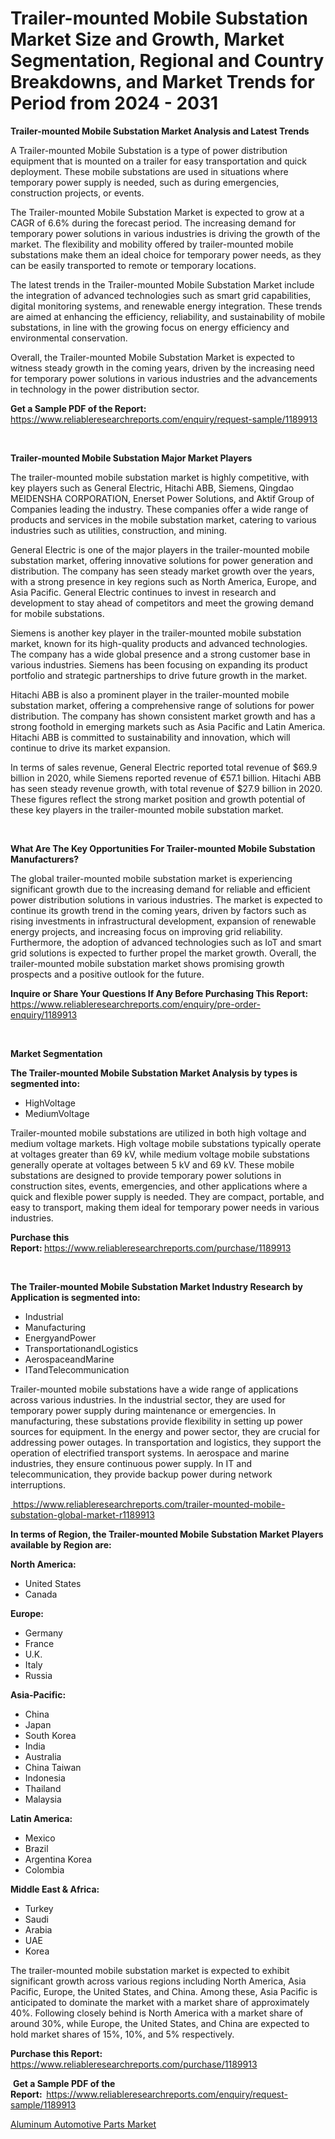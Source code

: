 <p><h1>Trailer-mounted Mobile Substation Market Size and Growth, Market Segmentation, Regional and Country Breakdowns, and Market Trends for Period from 2024 -  2031</h1></p><p><strong>Trailer-mounted Mobile Substation Market Analysis and Latest Trends</strong></p>
<p><p>A Trailer-mounted Mobile Substation is a type of power distribution equipment that is mounted on a trailer for easy transportation and quick deployment. These mobile substations are used in situations where temporary power supply is needed, such as during emergencies, construction projects, or events.</p><p>The Trailer-mounted Mobile Substation Market is expected to grow at a CAGR of 6.6% during the forecast period. The increasing demand for temporary power solutions in various industries is driving the growth of the market. The flexibility and mobility offered by trailer-mounted mobile substations make them an ideal choice for temporary power needs, as they can be easily transported to remote or temporary locations.</p><p>The latest trends in the Trailer-mounted Mobile Substation Market include the integration of advanced technologies such as smart grid capabilities, digital monitoring systems, and renewable energy integration. These trends are aimed at enhancing the efficiency, reliability, and sustainability of mobile substations, in line with the growing focus on energy efficiency and environmental conservation.</p><p>Overall, the Trailer-mounted Mobile Substation Market is expected to witness steady growth in the coming years, driven by the increasing need for temporary power solutions in various industries and the advancements in technology in the power distribution sector.</p></p>
<p><strong>Get a Sample PDF of the Report:&nbsp;</strong> <a href="https://www.reliableresearchreports.com/enquiry/request-sample/1189913">https://www.reliableresearchreports.com/enquiry/request-sample/1189913</a></p>
<p>&nbsp;</p>
<p><strong>Trailer-mounted Mobile Substation Major Market Players</strong></p>
<p><p>The trailer-mounted mobile substation market is highly competitive, with key players such as General Electric, Hitachi ABB, Siemens, Qingdao MEIDENSHA CORPORATION, Enerset Power Solutions, and Aktif Group of Companies leading the industry. These companies offer a wide range of products and services in the mobile substation market, catering to various industries such as utilities, construction, and mining.</p><p>General Electric is one of the major players in the trailer-mounted mobile substation market, offering innovative solutions for power generation and distribution. The company has seen steady market growth over the years, with a strong presence in key regions such as North America, Europe, and Asia Pacific. General Electric continues to invest in research and development to stay ahead of competitors and meet the growing demand for mobile substations.</p><p>Siemens is another key player in the trailer-mounted mobile substation market, known for its high-quality products and advanced technologies. The company has a wide global presence and a strong customer base in various industries. Siemens has been focusing on expanding its product portfolio and strategic partnerships to drive future growth in the market.</p><p>Hitachi ABB is also a prominent player in the trailer-mounted mobile substation market, offering a comprehensive range of solutions for power distribution. The company has shown consistent market growth and has a strong foothold in emerging markets such as Asia Pacific and Latin America. Hitachi ABB is committed to sustainability and innovation, which will continue to drive its market expansion.</p><p>In terms of sales revenue, General Electric reported total revenue of $69.9 billion in 2020, while Siemens reported revenue of €57.1 billion. Hitachi ABB has seen steady revenue growth, with total revenue of $27.9 billion in 2020. These figures reflect the strong market position and growth potential of these key players in the trailer-mounted mobile substation market.</p></p>
<p>&nbsp;</p>
<p><strong>What Are The Key Opportunities For Trailer-mounted Mobile Substation Manufacturers?</strong></p>
<p><p>The global trailer-mounted mobile substation market is experiencing significant growth due to the increasing demand for reliable and efficient power distribution solutions in various industries. The market is expected to continue its growth trend in the coming years, driven by factors such as rising investments in infrastructural development, expansion of renewable energy projects, and increasing focus on improving grid reliability. Furthermore, the adoption of advanced technologies such as IoT and smart grid solutions is expected to further propel the market growth. Overall, the trailer-mounted mobile substation market shows promising growth prospects and a positive outlook for the future.</p></p>
<p><strong>Inquire or Share Your Questions If Any Before Purchasing This Report:</strong> <a href="https://www.reliableresearchreports.com/enquiry/pre-order-enquiry/1189913">https://www.reliableresearchreports.com/enquiry/pre-order-enquiry/1189913</a></p>
<p>&nbsp;</p>
<p><strong>Market Segmentation</strong></p>
<p><strong>The Trailer-mounted Mobile Substation Market Analysis by types is segmented into:</strong></p>
<p><ul><li>HighVoltage</li><li>MediumVoltage</li></ul></p>
<p><p>Trailer-mounted mobile substations are utilized in both high voltage and medium voltage markets. High voltage mobile substations typically operate at voltages greater than 69 kV, while medium voltage mobile substations generally operate at voltages between 5 kV and 69 kV. These mobile substations are designed to provide temporary power solutions in construction sites, events, emergencies, and other applications where a quick and flexible power supply is needed. They are compact, portable, and easy to transport, making them ideal for temporary power needs in various industries.</p></p>
<p><strong>Purchase this Report:&nbsp;</strong><a href="https://www.reliableresearchreports.com/purchase/1189913">https://www.reliableresearchreports.com/purchase/1189913</a></p>
<p>&nbsp;</p>
<p><strong>The Trailer-mounted Mobile Substation Market Industry Research by Application is segmented into:</strong></p>
<p><ul><li>Industrial</li><li>Manufacturing</li><li>EnergyandPower</li><li>TransportationandLogistics</li><li>AerospaceandMarine</li><li>ITandTelecommunication</li></ul></p>
<p><p>Trailer-mounted mobile substations have a wide range of applications across various industries. In the industrial sector, they are used for temporary power supply during maintenance or emergencies. In manufacturing, these substations provide flexibility in setting up power sources for equipment. In the energy and power sector, they are crucial for addressing power outages. In transportation and logistics, they support the operation of electrified transport systems. In aerospace and marine industries, they ensure continuous power supply. In IT and telecommunication, they provide backup power during network interruptions.</p></p>
<p><a href="https://www.reliableresearchreports.com/trailer-mounted-mobile-substation-global-market-r1189913">&nbsp;https://www.reliableresearchreports.com/trailer-mounted-mobile-substation-global-market-r1189913</a></p>
<p><strong>In terms of Region, the Trailer-mounted Mobile Substation Market Players available by Region are:</strong></p>
<p>
    <p> <strong> North America: </strong>
        <ul>
            <li>United States</li>
            <li>Canada</li>
        </ul>
        </p> 
    <p> <strong> Europe: </strong>
        <ul>
            <li>Germany</li>
            <li>France</li>
            <li>U.K.</li>
            <li>Italy</li>
            <li>Russia</li>
        </ul>
        </p> 
    <p> <strong> Asia-Pacific: </strong>
        <ul>
            <li>China</li>
            <li>Japan</li>
            <li>South Korea</li>
            <li>India</li>
            <li>Australia</li>
            <li>China Taiwan</li>
            <li>Indonesia</li>
            <li>Thailand</li>
            <li>Malaysia</li>
        </ul>
        </p> 
    <p> <strong> Latin America: </strong>
        <ul>
            <li>Mexico</li>
            <li>Brazil</li>
            <li>Argentina Korea</li>
            <li>Colombia</li>
        </ul>
        </p> 
    <p> <strong> Middle East & Africa: </strong>
        <ul>
            <li>Turkey</li>
            <li>Saudi</li>
            <li>Arabia</li>
            <li>UAE</li>
            <li>Korea</li>
        </ul>
    </p>
    </p>
<p><p>The trailer-mounted mobile substation market is expected to exhibit significant growth across various regions including North America, Asia Pacific, Europe, the United States, and China. Among these, Asia Pacific is anticipated to dominate the market with a market share of approximately 40%. Following closely behind is North America with a market share of around 30%, while Europe, the United States, and China are expected to hold market shares of 15%, 10%, and 5% respectively.</p></p>
<p><strong>Purchase this Report: </strong><a href="https://www.reliableresearchreports.com/purchase/1189913">https://www.reliableresearchreports.com/purchase/1189913</a></p>
<p>&nbsp;<strong>Get a Sample PDF of the Report:&nbsp;&nbsp;</strong><a href="https://www.reliableresearchreports.com/enquiry/request-sample/1189913">https://www.reliableresearchreports.com/enquiry/request-sample/1189913</a></p>
<p><strong></strong></p>
<p><p><a href="https://view.publitas.com/reportprime-1/aluminum-automotive-parts-market-trends-a-detailed-study-of-its-market-segmentation-and-analyzing-the-importance-of-the-emerging-trends/">Aluminum Automotive Parts Market</a></p></p>
